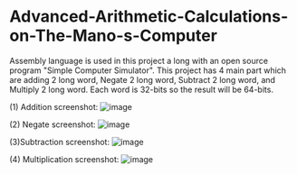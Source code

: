 # Advanced-Arithmetic-Calculations-on-The-Mano-s-Computer

Assembly language is used in this project a long with an open source program "Simple Computer Simulator". This project has 4 main part which are adding 2 long word, Negate 2 long word, Subtract 2 long word, and Multiply 2 long word. Each word is 32-bits so the result will be 64-bits.

(1) Addition screenshot:
![image](https://user-images.githubusercontent.com/91537463/235291315-21a88beb-c2fc-4de6-ac74-a4644701e800.png)

(2) Negate screenshot:
![image](https://user-images.githubusercontent.com/91537463/235291340-d1b3b64b-6018-4a7f-ad2d-3575446e5794.png)

(3)Subtraction screenshot:
![image](https://user-images.githubusercontent.com/91537463/235291348-f02056ca-e72b-44f1-b419-6899b6830014.png)

(4) Multiplication screenshot:
![image](https://user-images.githubusercontent.com/91537463/235291361-f7e8db17-fd72-4cdb-b8cb-614f3b6a6160.png)
